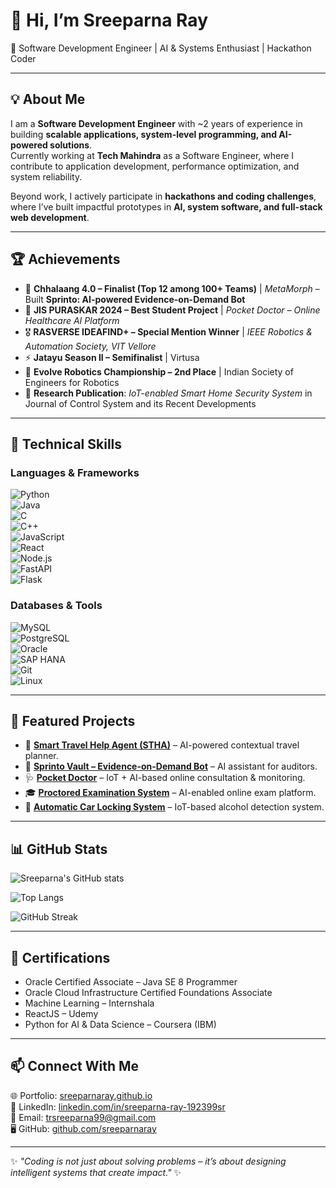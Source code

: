 # 👋 Hi, I’m Sreeparna Ray  

🚀 Software Development Engineer | AI & Systems Enthusiast | Hackathon Coder  

---

## 💡 About Me  
I am a **Software Development Engineer** with ~2 years of experience in building **scalable applications, system-level programming, and AI-powered solutions**.  
Currently working at **Tech Mahindra** as a Software Engineer, where I contribute to application development, performance optimization, and system reliability.  

Beyond work, I actively participate in **hackathons and coding challenges**, where I’ve built impactful prototypes in **AI, system software, and full-stack web development**.  

---

## 🏆 Achievements  
- 🥇 **Chhalaang 4.0 – Finalist (Top 12 among 100+ Teams)** | *MetaMorph* – Built **Sprinto: AI-powered Evidence-on-Demand Bot**  
- 🏅 **JIS PURASKAR 2024 – Best Student Project** | *Pocket Doctor – Online Healthcare AI Platform*  
- 🎖️ **RASVERSE IDEAFIND+ – Special Mention Winner** | *IEEE Robotics & Automation Society, VIT Vellore*  
- ⚡ **Jatayu Season II – Semifinalist** | Virtusa  
- 🤖 **Evolve Robotics Championship – 2nd Place** | Indian Society of Engineers for Robotics  
- 📄 **Research Publication**: *IoT-enabled Smart Home Security System* in Journal of Control System and its Recent Developments  

---

## 🔧 Technical Skills  

### Languages & Frameworks  
![Python](https://img.shields.io/badge/Python-3776AB?style=for-the-badge&logo=python&logoColor=white)  
![Java](https://img.shields.io/badge/Java-ED8B00?style=for-the-badge&logo=openjdk&logoColor=white)  
![C](https://img.shields.io/badge/C-00599C?style=for-the-badge&logo=c&logoColor=white)  
![C++](https://img.shields.io/badge/C++-00599C?style=for-the-badge&logo=cplusplus&logoColor=white)  
![JavaScript](https://img.shields.io/badge/JavaScript-323330?style=for-the-badge&logo=javascript&logoColor=F7DF1E)  
![React](https://img.shields.io/badge/React-20232A?style=for-the-badge&logo=react&logoColor=61DAFB)  
![Node.js](https://img.shields.io/badge/Node.js-339933?style=for-the-badge&logo=nodedotjs&logoColor=white)  
![FastAPI](https://img.shields.io/badge/FastAPI-009688?style=for-the-badge&logo=fastapi&logoColor=white)  
![Flask](https://img.shields.io/badge/Flask-000000?style=for-the-badge&logo=flask&logoColor=white)  

### Databases & Tools  
![MySQL](https://img.shields.io/badge/MySQL-4479A1?style=for-the-badge&logo=mysql&logoColor=white)  
![PostgreSQL](https://img.shields.io/badge/PostgreSQL-316192?style=for-the-badge&logo=postgresql&logoColor=white)  
![Oracle](https://img.shields.io/badge/Oracle-F80000?style=for-the-badge&logo=oracle&logoColor=white)  
![SAP HANA](https://img.shields.io/badge/SAP-HANA-0FAAFF?style=for-the-badge&logo=sap&logoColor=white)  
![Git](https://img.shields.io/badge/Git-F05032?style=for-the-badge&logo=git&logoColor=white)  
![Linux](https://img.shields.io/badge/Linux-FCC624?style=for-the-badge&logo=linux&logoColor=black)  

---

## 📂 Featured Projects  
- 🧳 [**Smart Travel Help Agent (STHA)**](https://github.com/sreeparnaray/travel-agent-assistant) – AI-powered contextual travel planner.  
- 🤖 [**Sprinto Vault – Evidence-on-Demand Bot**](https://github.com/sreeparnaray/Chhalaang4.0-LadyDebugs-Sprinto-AI-powered_Evidence-on-Demand_Bot) – AI assistant for auditors.  
- 🩺 [**Pocket Doctor**](https://github.com/sreeparnaray/Pocket_Doctor_Online_Doctor_Consultation_and_Health_Monitoring_Set_up) – IoT + AI-based online consultation & monitoring.  
- 🎓 [**Proctored Examination System**](https://github.com/sreeparnaray/Proctored_Examination_System) – AI-enabled online exam platform.  
- 🚗 [**Automatic Car Locking System**](https://github.com/sreeparnaray/Automatic_Car_Locking_System_through_Alcohol_Detection) – IoT-based alcohol detection system.  

---

## 📊 GitHub Stats  
![Sreeparna's GitHub stats](https://github-readme-stats.vercel.app/api?username=sreeparnaray&show_icons=true&theme=radical)  

![Top Langs](https://github-readme-stats.vercel.app/api/top-langs/?username=sreeparnaray&layout=compact&theme=radical)  

![GitHub Streak](https://github-readme-streak-stats.herokuapp.com/?user=sreeparnaray&theme=radical)  

---

## 📜 Certifications  
- Oracle Certified Associate – Java SE 8 Programmer  
- Oracle Cloud Infrastructure Certified Foundations Associate  
- Machine Learning – Internshala  
- ReactJS – Udemy  
- Python for AI & Data Science – Coursera (IBM)  

---

## 📫 Connect With Me  
🌐 Portfolio: [sreeparnaray.github.io](https://sreeparnaray.github.io/)  
💼 LinkedIn: [linkedin.com/in/sreeparna-ray-192399sr](https://www.linkedin.com/in/sreeparna-ray-192399sr)  
📧 Email: trsreeparna99@gmail.com  
🖥️ GitHub: [github.com/sreeparnaray](https://github.com/sreeparnaray)  

---

✨ *"Coding is not just about solving problems – it’s about designing intelligent systems that create impact."* ✨  
